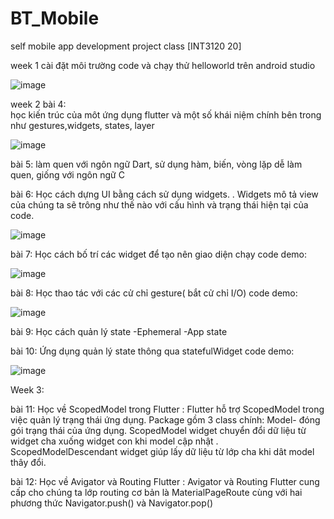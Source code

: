 # BT_Mobile
self mobile app development project class [INT3120 20]

week 1
  cài đặt môi trường code và chạy thử helloworld trên android studio
  
![image](https://user-images.githubusercontent.com/61539998/156715761-ac86dde5-0fdb-4faf-8d68-d9d04162534a.png)

  
week 2
  bài 4:  
  học kiến trúc của môt ứng dụng flutter và một số khái niệm chính bên trong như gestures,widgets, states, layer
  
![image](https://user-images.githubusercontent.com/61539998/156711190-0ae80ca1-ee89-46f7-9d51-92c74f37ab04.png)

  bài 5:
  làm quen với ngôn ngữ Dart, sử dụng hàm, biến, vòng lặp 
  dễ làm quen, giống với ngôn ngữ C
  
  bài 6:
  Học cách dựng UI bằng cách sử dụng widgets. . Widgets mô tả view của chúng ta sẽ trông như thế nào với cấu hình và trạng thái hiện tại của code.
  
![image](https://user-images.githubusercontent.com/61539998/156714088-a53ba416-74de-40ff-8423-d91f90b8d753.png)

  bài 7:
  Học cách bố trí các widget để tạo nên giao diện 
  chạy code demo:
  
![image](https://user-images.githubusercontent.com/61539998/156714522-f21e67b8-5c38-436e-8c12-dba731745fee.png)

  bài 8:
  Học thao tác với các cử chỉ gesture( bắt cử chỉ I/O)
  code demo:
  
![image](https://user-images.githubusercontent.com/61539998/156715012-6125e3f8-3a2e-456d-956e-3bd2ec02afca.png)

  bài 9:
  Học cách quản lý state
   -Ephemeral
   -App state
   
  bài 10:
  Ứng dụng quản lý state thông qua statefulWidget
  code demo:
  
![image](https://user-images.githubusercontent.com/61539998/156715439-889b52e7-6f17-4140-9916-a99ac46cfbe2.png)
  
Week 3:

bài 11:
Học về ScopedModel trong Flutter :
Flutter hỗ trợ ScopedModel trong việc quản lý trạng thái ứng dụng. 
Package gồm 3 class chính: 
  Model- đóng gói trạng thái của ứng dụng. 
  ScopedModel widget chuyển đổi dữ liệu từ widget cha xuống widget con khi model cập nhật . 
  ScopedModelDescendant widget giúp lấy dữ liệu từ lớp cha khi dât model thây đổi.
  
 bài 12: 
 Học về Avigator và Routing Flutter :
 Avigator và Routing Flutter cung cấp cho chúng ta lớp routing cơ bản là MaterialPageRoute cùng với hai phương thức Navigator.push() và Navigator.pop()
